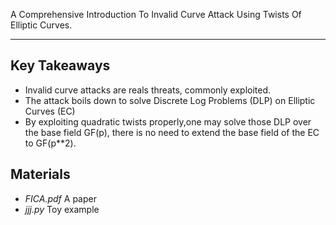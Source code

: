 A Comprehensive Introduction To Invalid Curve Attack Using Twists Of Elliptic Curves.

***

## Key Takeaways

+ Invalid curve attacks are reals threats, commonly exploited. 
+ The attack boils down to solve Discrete Log Problems (DLP) on Elliptic Curves (EC)
+ By exploiting quadratic twists properly,one may solve those DLP over the base field GF(p), there is no need to extend the base field of the EC to GF(p**2).

## Materials 

+ _FICA.pdf_ A paper 
+ _jjj.py_ Toy example
